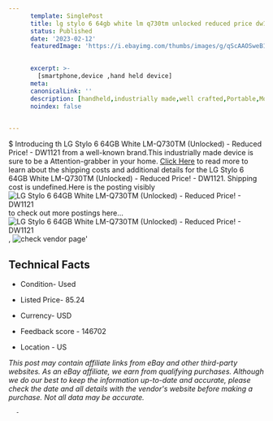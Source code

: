 ```yaml
---
      template: SinglePost
      title: lg stylo 6 64gb white lm q730tm unlocked reduced price dw1121
      status: Published
      date: '2023-02-12'
      featuredImage: 'https://i.ebayimg.com/thumbs/images/g/qScAAOSweB1j3eQQ/s-l225.jpg'
       

      excerpt: >-
        [smartphone,device ,hand held device]
      meta:
      canonicalLink: ''
      description: [handheld,industrially made,well crafted,Portable,Mobile,Compact,Convenient,Lightweight,Maneuverable,Man-portable,Miniature,Carriable,Hand-held,Light,Holdable,Transportable,Mobile device,Pocket-sized,On-the-go,Wireless,Cordless,Compact size,Convenient size, smartphone,device ,hand held device]
      noindex: false
      

---
```

$
      Introducing th LG Stylo 6 64GB White LM-Q730TM (Unlocked) - Reduced Price! - DW1121 from a well-known brand.This industrially made device  is sure to be a Attention-grabber in your home. [Click Here](https://www.ebay.com/itm/304792641551?hash=item46f70ea00f%3Ag%3AqScAAOSweB1j3eQQ&mkevt=1&mkcid=1&mkrid=711-53200-19255-0&campid=%253CePNCampaignId%253E&customid=%253CreferenceId%253E&toolid=10049) to read more to learn about the shipping costs and additional details for the LG Stylo 6 64GB White LM-Q730TM (Unlocked) - Reduced Price! - DW1121. Shipping cost is undefined.Here is the posting visibly ![LG Stylo 6 64GB White LM-Q730TM (Unlocked) - Reduced Price! - DW1121](https://i.ebayimg.com/thumbs/images/g/qScAAOSweB1j3eQQ/s-l225.jpg) to check out more postings here... ![LG Stylo 6 64GB White LM-Q730TM (Unlocked) - Reduced Price! - DW1121](https://i.ebayimg.com/images/g/qScAAOSweB1j3eQQ/s-l1600.jpg), ![check vendor page](https://origin-galleryplus.ebayimg.com/ws/web/304792641551_2_0_1/225x225.jpg,https://origin-galleryplus.ebayimg.com/ws/web/304792641551_3_0_1/225x225.jpg,https://origin-galleryplus.ebayimg.com/ws/web/304792641551_4_0_1/225x225.jpg,https://origin-galleryplus.ebayimg.com/ws/web/304792641551_5_0_1/225x225.jpg,https://origin-galleryplus.ebayimg.com/ws/web/304792641551_6_0_1/225x225.jpg,https://origin-galleryplus.ebayimg.com/ws/web/304792641551_7_0_1/225x225.jpg)'

      

 ## Technical Facts 



     
      

 - Condition- Used 


      

 - Listed Price- 85.24 


      

 - Currency- USD 


      

 - Feedback score - 146702 


      

 - Location - US 


      
      

 *_This post may contain affiliate links from eBay and other third-party websites. As an eBay affiliate, we earn from qualifying purchases. Although we do our best to keep the information up-to-date and accurate, please check the date and all details with the vendor's website before making a purchase. Not all data may be accurate._*




      -

